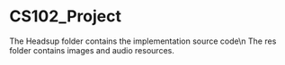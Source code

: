 # CS102_Project
The Headsup folder contains the implementation source code\n
The res folder contains images and audio resources. 
